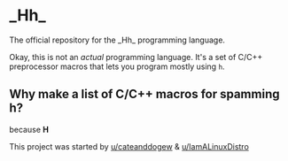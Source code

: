 # \_Hh\_

The official repository for the \_Hh\_ programming language.

Okay, this is not an _actual_ programming language. It's a set of C/C++ preprocessor macros that lets you program mostly using `h`.

## Why make a list of C/C++ macros for spamming h?
because **H**

This project was started by [u/cateanddogew](www.reddit.com/u/cateanddogew) & [u/IamALinuxDistro](www.reddit.com/u/IamALinuxDistro)

